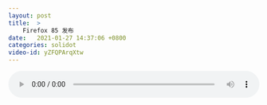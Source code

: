 ```yaml
---
layout: post
title:  >
    Firefox 85 发布
date:   2021-01-27 14:37:06 +0800
categories: solidot
video-id: yZFQPArqXtw
---
```


<audio src="/assets/3b2bc76c5f8a14dd820deddccde480d0.mp3" style="width: 100%;" controls></audio>

